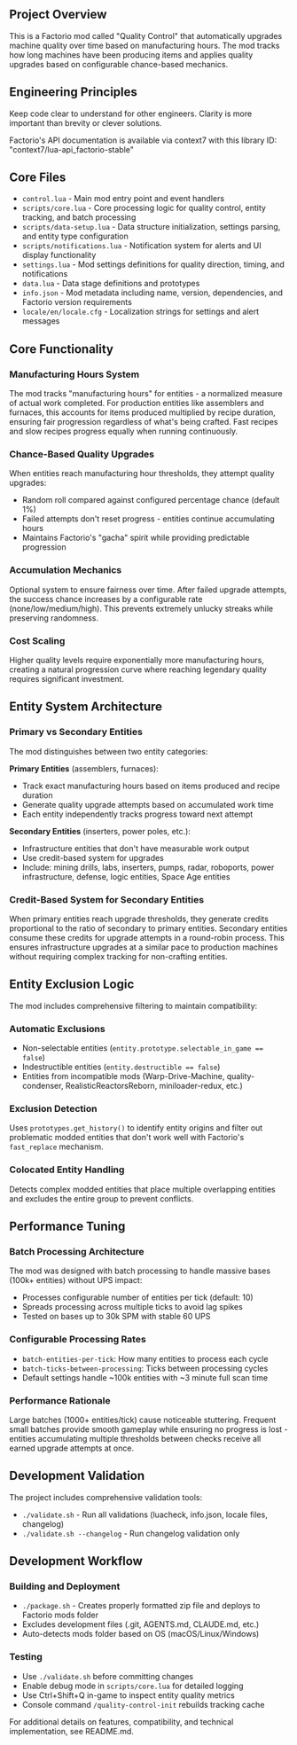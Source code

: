 ## Project Overview

This is a Factorio mod called "Quality Control" that automatically upgrades machine quality over time based on manufacturing hours. The mod tracks how long machines have been producing items and applies quality upgrades based on configurable chance-based mechanics.

## Engineering Principles

Keep code clear to understand for other engineers. Clarity is more important than brevity or clever solutions.

Factorio's API documentation is available via context7 with this library ID: "context7/lua-api_factorio-stable"

## Core Files
- `control.lua` - Main mod entry point and event handlers
- `scripts/core.lua` - Core processing logic for quality control, entity tracking, and batch processing
- `scripts/data-setup.lua` - Data structure initialization, settings parsing, and entity type configuration
- `scripts/notifications.lua` - Notification system for alerts and UI display functionality
- `settings.lua` - Mod settings definitions for quality direction, timing, and notifications
- `data.lua` - Data stage definitions and prototypes
- `info.json` - Mod metadata including name, version, dependencies, and Factorio version requirements
- `locale/en/locale.cfg` - Localization strings for settings and alert messages

## Core Functionality

### Manufacturing Hours System
The mod tracks "manufacturing hours" for entities - a normalized measure of actual work completed. For production entities like assemblers and furnaces, this accounts for items produced multiplied by recipe duration, ensuring fair progression regardless of what's being crafted. Fast recipes and slow recipes progress equally when running continuously.

### Chance-Based Quality Upgrades
When entities reach manufacturing hour thresholds, they attempt quality upgrades:
- Random roll compared against configured percentage chance (default 1%)
- Failed attempts don't reset progress - entities continue accumulating hours
- Maintains Factorio's "gacha" spirit while providing predictable progression

### Accumulation Mechanics
Optional system to ensure fairness over time. After failed upgrade attempts, the success chance increases by a configurable rate (none/low/medium/high). This prevents extremely unlucky streaks while preserving randomness.

### Cost Scaling
Higher quality levels require exponentially more manufacturing hours, creating a natural progression curve where reaching legendary quality requires significant investment.

## Entity System Architecture

### Primary vs Secondary Entities
The mod distinguishes between two entity categories:

**Primary Entities** (assemblers, furnaces):
- Track exact manufacturing hours based on items produced and recipe duration
- Generate quality upgrade attempts based on accumulated work time
- Each entity independently tracks progress toward next attempt

**Secondary Entities** (inserters, power poles, etc.):
- Infrastructure entities that don't have measurable work output
- Use credit-based system for upgrades
- Include: mining drills, labs, inserters, pumps, radar, roboports, power infrastructure, defense, logic entities, Space Age entities

### Credit-Based System for Secondary Entities
When primary entities reach upgrade thresholds, they generate credits proportional to the ratio of secondary to primary entities. Secondary entities consume these credits for upgrade attempts in a round-robin process. This ensures infrastructure upgrades at a similar pace to production machines without requiring complex tracking for non-crafting entities.

## Entity Exclusion Logic

The mod includes comprehensive filtering to maintain compatibility:

### Automatic Exclusions
- Non-selectable entities (`entity.prototype.selectable_in_game == false`)
- Indestructible entities (`entity.destructible == false`)
- Entities from incompatible mods (Warp-Drive-Machine, quality-condenser, RealisticReactorsReborn, miniloader-redux, etc.)

### Exclusion Detection
Uses `prototypes.get_history()` to identify entity origins and filter out problematic modded entities that don't work well with Factorio's `fast_replace` mechanism.

### Colocated Entity Handling
Detects complex modded entities that place multiple overlapping entities and excludes the entire group to prevent conflicts.

## Performance Tuning

### Batch Processing Architecture
The mod was designed with batch processing to handle massive bases (100k+ entities) without UPS impact:
- Processes configurable number of entities per tick (default: 10)
- Spreads processing across multiple ticks to avoid lag spikes
- Tested on bases up to 30k SPM with stable 60 UPS

### Configurable Processing Rates
- `batch-entities-per-tick`: How many entities to process each cycle
- `batch-ticks-between-processing`: Ticks between processing cycles
- Default settings handle ~100k entities with ~3 minute full scan time

### Performance Rationale
Large batches (1000+ entities/tick) cause noticeable stuttering. Frequent small batches provide smooth gameplay while ensuring no progress is lost - entities accumulating multiple thresholds between checks receive all earned upgrade attempts at once.

## Development Validation

The project includes comprehensive validation tools:
- `./validate.sh` - Run all validations (luacheck, info.json, locale files, changelog)
- `./validate.sh --changelog` - Run changelog validation only

## Development Workflow

### Building and Deployment
- `./package.sh` - Creates properly formatted zip file and deploys to Factorio mods folder
- Excludes development files (.git, AGENTS.md, CLAUDE.md, etc.)
- Auto-detects mods folder based on OS (macOS/Linux/Windows)

### Testing
- Use `./validate.sh` before committing changes
- Enable debug mode in `scripts/core.lua` for detailed logging
- Use Ctrl+Shift+Q in-game to inspect entity quality metrics
- Console command `/quality-control-init` rebuilds tracking cache

For additional details on features, compatibility, and technical implementation, see README.md.
